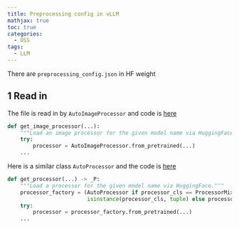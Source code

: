 ```yaml
---
title: Preprocessing config in vLLM
mathjax: true
toc: true
categories:
  - OSS
tags:
  - LLM
---
```


There are `preprocessing_config.json` in HF weight

## 1 Read in
The file is read in by `AutoImageProcessor` and code is [here](https://github.com/vllm-project/vllm/blob/main/vllm/transformers_utils/processor.py#L185-L190)
```python
def get_image_processor(...):
    """Load an image processor for the given model name via HuggingFace."""
    try:
        processor = AutoImageProcessor.from_pretrained(...)
    ...
```
Here is a similar class `AutoProcessor` and the code is [here](https://github.com/vllm-project/vllm/blob/main/vllm/transformers_utils/processor.py#L71-L92)
```python
def get_processor(...) -> _P:
    """Load a processor for the given model name via HuggingFace."""
    processor_factory = (AutoProcessor if processor_cls == ProcessorMixin or
                         isinstance(processor_cls, tuple) else processor_cls)
    try:
        processor = processor_factory.from_pretrained(...)
    ...
```